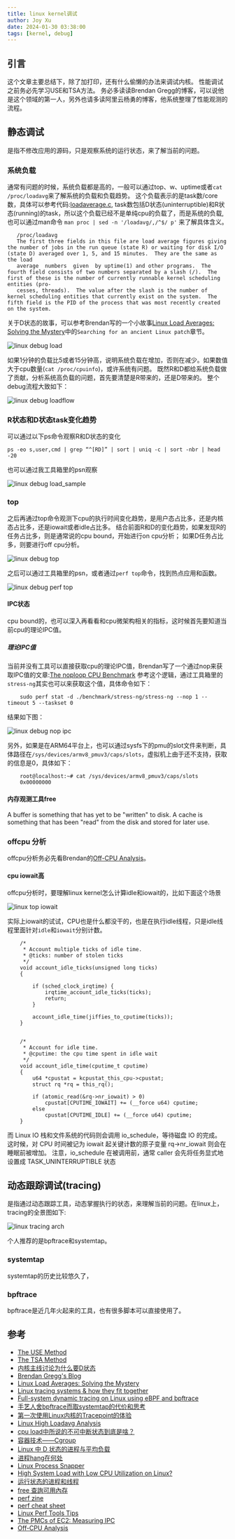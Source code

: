 ```yaml
---
title: linux kernel调试
author: Joy Xu
date: 2024-01-30 03:38:00
tags: [kernel, debug]
---
```


## 引言

这个文章主要总结下，除了加打印，还有什么偷懒的办法来调试内核。
性能调试之前务必先学习USE和TSA方法。
务必多读读Brendan Gregg的博客，可以说他是这个领域的第一人，另外也请多读阿里云杨勇的博客，他系统整理了性能观测的流程。

## 静态调试

是指不修改应用的源码，只是观察系统的运行状态，来了解当前的问题。

### 系统负载

通常有问题的时候，系统负载都是高的，一般可以通过top、w、uptime或者`cat /proc/loadavg`来了解系统的负载和负载趋势。
这个负载表示的是task数/core数，具体可以参考代码:[loadaverage.c](https://elixir.bootlin.com/linux/v6.7/source/kernel/sched/loadavg.c),
task数包括D状态(uninterruptible)和R状态(running)的task，所以这个负载已经不是单纯cpu的负载了，而是系统的负载,
也可以通过man命令 `man proc | sed -n '/loadavg/,/^$/ p'` 来了解具体含义。

       /proc/loadavg
       The first three fields in this file are load average figures giving the number of jobs in the run queue (state R) or waiting for disk I/O (state D) averaged over 1, 5, and 15 minutes.  They are the same as the load
       average  numbers  given  by uptime(1) and other programs.  The fourth field consists of two numbers separated by a slash (/).  The first of these is the number of currently runnable kernel scheduling entities (pro‐
       cesses, threads).  The value after the slash is the number of kernel scheduling entities that currently exist on the system.  The fifth field is the PID of the process that was most recently created on the system.

关于D状态的故事，可以参考Brendan写的一个小故事[Linux Load Averages: Solving the Mystery](https://www.brendangregg.com/blog/2017-08-08/linux-load-averages.html)中的`Searching for an ancient Linux patch`章节。

![linux debug load](/images/linux-debug-load.png)

如果1分钟的负载比5或者15分钟高，说明系统负载在增加，否则在减少。如果数值大于cpu数量(`cat /proc/cpuinfo`)，或许系统有问题。
既然R和D都给系统负载做了贡献，分析系统高负载的问题，首先要清楚是R带来的，还是D带来的。
整个debug流程大致如下：

![linux debug loadflow](/images/linux-debug-flow.png)

### R状态和D状态task变化趋势

可以通过以下ps命令观察R和D状态的变化

	ps -eo s,user,cmd | grep “^[RD]” | sort | uniq -c | sort -nbr | head -20

也可以通过我工具箱里的psn观察

![linux debug load_sample](/images/linux-debug-load2.png)

### top

之后再通过top命令观测下cpu的执行时间变化趋势，是用户态占比多，还是内核态占比多，还是iowait或者idle占比多。
结合前面R和D的变化趋势，如果发现R的任务占比多，则是通常说的cpu bound，开始进行on cpu分析；
如果D任务占比多，则要进行off cpu分析。

![linux debug top](/images/linux-debug-top.png)

之后可以通过工具箱里的psn，或者通过`perf top`命令，找到热点应用和函数。

![linux debug perf top](/images/linux-debug-perf-top.png)

#### IPC状态

cpu bound的，也可以深入再看看和cpu微架构相关的指标，这时候首先要知道当前cpu的理论IPC值。

##### 理论IPC值

当前并没有工具可以直接获取cpu的理论IPC值，Brendan写了一个通过nop来获取IPC值的文章:[The noploop CPU Benchmark](https://www.brendangregg.com/blog/2014-04-26/the-noploop-cpu-benchmark.html)
参考这个逻辑，通过工具箱里的`stress-ng`其实也可以来获取这个值，具体命令如下：

		sudo perf stat -d ./benchmark/stress-ng/stress-ng --nop 1 --timeout 5 --taskset 0

结果如下图：

![linux debug nop ipc](/images/linux-debug-nop-ipc.png)

另外，如果是在ARM64平台上，也可以通过sysfs下的pmu的slot文件来判断，具体路径在`/sys/devices/armv8_pmuv3/caps/slots`，虚拟机上由于还不支持，获取的信息是0，具体如下：

		root@localhost:~# cat /sys/devices/armv8_pmuv3/caps/slots
		0x00000000

####  内存观测工具free

A buffer is something that has yet to be "written" to disk.
A cache is something that has been "read" from the disk and stored for later use.

### offcpu 分析

offcpu分析务必先看Brendan的[Off-CPU Analysis](https://www.brendangregg.com/offcpuanalysis.html)。

#### cpu iowait高

offcpu分析时，要理解linux kernel怎么计算idle和iowait的，比如下面这个场景

![linux top iowait](/images/linux-debug-tio-iowait.png)

实际上iowait的试试，CPU也是什么都没干的，也是在执行idle线程，只是idle线程里面针对`idle`和`iowait`分别计数。
 

		/*       
		 * Account multiple ticks of idle time.
		 * @ticks: number of stolen ticks
		 */   
		void account_idle_ticks(unsigned long ticks)
		{        

			if (sched_clock_irqtime) {
				irqtime_account_idle_ticks(ticks);
				return;
			}   

			account_idle_time(jiffies_to_cputime(ticks));                                                                                                                                                       
		}        


		/*
		 * Account for idle time.
		 * @cputime: the cpu time spent in idle wait
		 */
		void account_idle_time(cputime_t cputime)                                                                                                                                                               
		{
			u64 *cpustat = kcpustat_this_cpu->cpustat;
			struct rq *rq = this_rq();

			if (atomic_read(&rq->nr_iowait) > 0)
				cpustat[CPUTIME_IOWAIT] += (__force u64) cputime;
			else
				cpustat[CPUTIME_IDLE] += (__force u64) cputime;
		}

而 Linux IO 栈和文件系统的代码则会调用 io_schedule，等待磁盘 IO 的完成。
这时候，对 CPU 时间被记为 iowait 起关键计数的原子变量 rq->nr_iowait 则会在睡眠前被增加。
注意，io_schedule 在被调用前，通常 caller 会先将任务显式地设置成 TASK_UNINTERRUPTIBLE 状态

## 动态跟踪调试(tracing)

是指通过动态跟踪工具，动态掌握执行的状态，来理解当前的问题。在linux上，tracing的全景图如下:

![linux tracing arch](/images/linux-tracing-big-picture.png)

个人推荐的是bpftrace和systemtap。

### systemtap

systemtap的历史比较悠久了，

### bpftrace

bpftrace是近几年火起来的工具，也有很多脚本可以直接使用了。

## 参考

* [The USE Method](https://www.brendangregg.com/usemethod.html)
* [The TSA Method](https://www.brendangregg.com/tsamethod.html)
* [内核主线讨论为什么要D状态](https://lore.kernel.org/lkml/Pine.LNX.4.33.0208011315220.12103-100000@penguin.transmeta.com/)
* [Brendan Gregg's Blog](https://www.brendangregg.com/blog/index.html)
* [Linux Load Averages: Solving the Mystery](https://www.brendangregg.com/blog/2017-08-08/linux-load-averages.html)
* [Linux tracing systems & how they fit together](https://jvns.ca/blog/2017/07/05/linux-tracing-systems/)
* [Full-system dynamic tracing on Linux using eBPF and bpftrace](https://www.joyfulbikeshedding.com/blog/2019-01-31-full-system-dynamic-tracing-on-linux-using-ebpf-and-bpftrace.html)
* [手艺人舍bpftrace而取systemtap的代价和思考](https://blog.csdn.net/dog250/article/details/112387192)
* [第一次使用Linux内核的Tracepoint的体验](https://blog.csdn.net/dog250/article/details/112058189)
* [Linux High Loadavg Analysis](https://oliveryang.net/2017/12/linux-high-loadavg-analysis-1/)
* [cpu load中所说的不可中断状态到底是啥？](https://www.pulpcode.cn/2021/10/04/what-is-uninterrupte-in-cpu-load/)
* [容器技术——Cgroup](https://blog.csdn.net/General_zy/article/details/132939514)
* [Linux 中 D 状态的进程与平均负载](https://cloud.tencent.com/developer/article/2002941)
* [进程hang在何处](https://zzyongx.github.io/blogs/where-is-process-hang.html)
* [Linux Process Snapper](https://tanelpoder.com/psnapper/)
* [High System Load with Low CPU Utilization on Linux?](https://tanelpoder.com/posts/high-system-load-low-cpu-utilization-on-linux/)
* [运行状态的进程和线程](https://huataihuang.gitbooks.io/cloud-atlas/content/os/linux/process/management/process_in_run_queue.html)
* [free 查詢可用內存](https://jasonblog.github.io/note/linux_tools/free.html)
* [perf zine](https://jvns.ca/perf-zine.pdf)
* [perf cheat sheet](https://jvns.ca/perf-cheat-sheet.pdf)
* [Linux Perf Tools Tips](https://oliveryang.net/2016/07/linux-perf-tools-tips/)
* [The PMCs of EC2: Measuring IPC](https://www.brendangregg.com/blog/2017-05-04/the-pmcs-of-ec2.html)
* [Off-CPU Analysis](https://www.brendangregg.com/offcpuanalysis.html)
